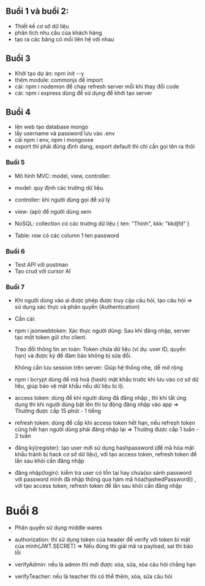 ## Buổi 1 và buổi 2: 
- Thiết kế cơ sở dữ liệu
- phân tích nhu cầu của khách hàng 
- tạo ra các bảng có mối liên hệ với nhau

## Buổi 3 
- Khởi tạo dự án: npm init --y
- thêm module: commonjs để import 
- cài: npm i nodemon để chạy refresh server mỗi khi thay đổi code
- cài: npm i express dùng để sử dụng để khởi tạo server 

## Buổi 4 
- lên web tạo database mongo 
- lấy username và password lưu vào .env 
- cài npm i env, npm i mongoose
- export thì phải đúng định dang, export default thì chỉ cần gọi tên ra thôi 

### Buổi 5 
- Mô hình MVC: model, view, controller. 
- model: quy định các trường dữ liệu.
- controller: khi người dùng gọi để xử lý 
- view: (api) để người dùng xem

- NoSQL: collection có các trường dữ liệu 
{
    ten: "Thinh", 
    kkk: "kkdjfd"
}
- Table: row có các column
1    ten      password 

### Buổi 6
- Test API với postman 
- Tạo crud với cursor AI 


### Buổi 7 
- Khi người dùng vào ai được phép được truy cập câu hỏi, tạo câu hỏi => sử dụng xác thực và phân quyền (Authentication)
- Cần cài: 
- npm i jsonwebtoken: 
    Xác thực người dùng: Sau khi đăng nhập, server tạo một token gửi cho client.

    Trao đổi thông tin an toàn: Token chứa dữ liệu (ví dụ: user ID, quyền hạn) và được ký để đảm bảo không bị sửa đổi.

    Không cần lưu session trên server: Giúp hệ thống nhẹ, dễ mở rộng
- npm i bcrypt 
    dùng để mã hoá (hash) mật khẩu trước khi lưu vào cơ sở dữ liệu, giúp bảo vệ mật khẩu nếu dữ liệu bị lộ.

- access token: dùng để khi người dùng đã đăng nhập , thì khi tắt ứng dụng thì khi người dùng 
bật lên thì tự động đăng nhập vào app 
=> Thường được cấp 15 phút - 1 tiếng

- refresh token: dùng để cấp khi access token hết hạn, nếu refresh token cũng hết hạn người dùng phải đăng nhập lại 
=> Thường được cấp 1 tuần - 2 tuần

- đăng ký(register): tạo user mới sử dụng hashpassword (để mã hóa mật khẩu tránh bị hack cơ sở dữ liệu), với tạo access token, refresh token để lần sau khỏi cần đăng nhập 

- đăng nhập(login): kiểm tra user có tồn tại hay chưa(so sánh password với password mình đã nhập thông qua hàm mã hóa(hashedPassword)) , với tạo access token, refresh token để lần sau khỏi cần đăng nhập 

# Buổi 8
- Phân quyền sử dụng middle wares 

- authorization: thì sử dụng token của header để 
verify với token bí mật của mình(JWT.SECRET)
=> Nếu đúng thì giải mã ra payload, sai thì báo lỗi 

- verifyAdmin: nếu là admin thì mới được xóa, sửa, xóa câu hỏi chẳng hạn

- verifyTeacher: nếu là teacher thì có thể thêm, 
xóa, sửa câu hỏi 
